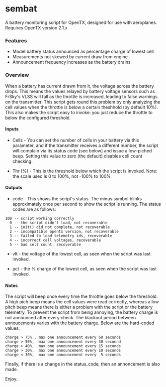# sembat
A battery monitoring script for OpenTX, designed for use with aeroplanes.
Requires OpenTX version 2.1.x

### Features
* Model battery status announced as percentage charge of lowest cell
* Measurements not skewed by current draw from engine
* Announcement frequency increases as the battery drains

### Overview
When a battery has current drawn from it, the voltage across the battery drops. This means the values relayed by battery voltage sensors such as FrSky's VLSS will fall as the throttle is increased, leading to false warnings on the transmitter. This script gets round this problem by only analyzing the cell values when the throttle is below a certain theshhold (by default 10%). This also makes the script easy to invoke: you just reduce the throttle to  below the configured threshold.

#### Inputs
* Cells - You can set the number of cells in your battery via this parameter, and if the transmitter receives a different number, the script will complain via its status code (see below) and issue a low-piched beep. Setting this value to zero (the default) disables cell count checking.

* Thr (%) - This is the threshold below which the script is invoked. Note: the scale used is 0 to 100%, not -100% to 100%

#### Outputs
* code - This shows the script's status. The minus symbol blinks approximately once per second to show the script is running. The status codes are as follows:

```
100 -- script working correctly
  0 -- the script didn't load, not recoverable
  1 -- init() did not complete, not recoverable
  2 -- incompatible opentx version, not recoverable 
  3 -- failed to load telemetry ids, recoverable
  4 -- incorrect cell voltages, recoverable 
  5 -- bad cell count, recoverable
```
* vlt - the voltage of the lowest cell, as seen when the script was last invoked.

* pct - the % charge of the lowest cell, as seen when the script was last invoked.

#### Notes
The script will beep once every time the throttle goes below the threshold. A high pich beep means the cell values were read correctly, whereas a low pitch beep means there is either a problem with the script or the battery telemetry. To prevent the script from being annoying, the battery charge is not announced after every check. The blackout period between annoucements varies with the battery charge. Below are the hard-coded values:

```
charge > 75% , max one announcement every 60 seconds
charge > 50%,  max one announcement every 30 seconnd
charge > 40%,  max one announcement every 15 seconds
charge > 30%,  max one announcement every 10 seconds
charge < 30%,  max one announcement every  5 seconds
```

Finally, if there is a change in the status_code, then an annoncement is also made.

Enjoy.




